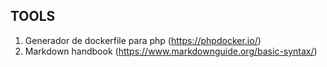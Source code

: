 ## TOOLS
1. Generador de dockerfile para php (https://phpdocker.io/)
2. Markdown handbook (https://www.markdownguide.org/basic-syntax/)
